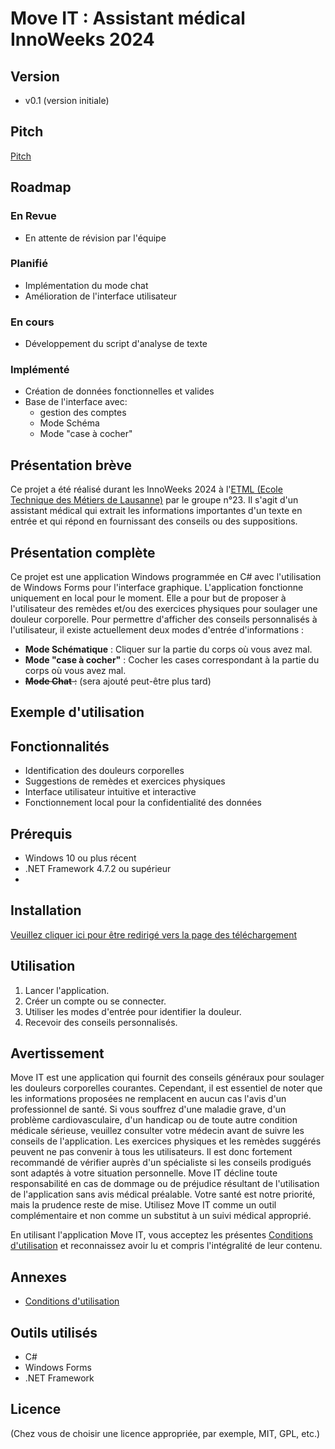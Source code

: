 # Move IT : Assistant médical InnoWeeks 2024


## Version
- v0.1 (version initiale)

## Pitch

[Pitch](./doc/pitch.md)




## Roadmap
### En Revue
- En attente de révision par l'équipe

### Planifié
- Implémentation du mode chat
- Amélioration de l'interface utilisateur

### En cours
- Développement du script d'analyse de texte

### Implémenté
- Création de données fonctionnelles et valides
- Base de l'interface avec:
  - gestion des comptes
  - Mode Schéma
  - Mode "case à cocher"

## Présentation brève
Ce projet a été réalisé durant les InnoWeeks 2024 à l'[ETML (Ecole Technique des Métiers de Lausanne)](http://www.etml.ch) par le groupe n°23. Il s'agit d'un assistant médical qui extrait les informations importantes d'un texte en entrée et qui répond en fournissant des conseils ou des suppositions.

## Présentation complète
Ce projet est une application Windows programmée en C# avec l'utilisation de Windows Forms pour l'interface graphique. L'application fonctionne uniquement en local pour le moment. Elle a pour but de proposer à l'utilisateur des remèdes et/ou des exercices physiques pour soulager une douleur corporelle. Pour permettre d'afficher des conseils personnalisés à l'utilisateur, il existe actuellement deux modes d'entrée d'informations :
- **Mode Schématique** : Cliquer sur la partie du corps où vous avez mal.
- **Mode "case à cocher"** : Cocher les cases correspondant à la partie du corps où vous avez mal.
- ~~**Mode Chat** :~~ (sera ajouté peut-être plus tard)

## Exemple d'utilisation

## Fonctionnalités
- Identification des douleurs corporelles
- Suggestions de remèdes et exercices physiques
- Interface utilisateur intuitive et interactive
- Fonctionnement local pour la confidentialité des données

## Prérequis
- Windows 10 ou plus récent
- .NET Framework 4.7.2 ou supérieur
- 

## Installation
[Veuillez cliquer ici pour être redirigé vers la page des téléchargement](./doc/download.md)

## Utilisation
1. Lancer l'application.
2. Créer un compte ou se connecter.
3. Utiliser les modes d'entrée pour identifier la douleur.
4. Recevoir des conseils personnalisés.

## Avertissement
Move IT est une application qui fournit des conseils généraux pour soulager les douleurs corporelles courantes. Cependant, il est essentiel de noter que les informations proposées ne remplacent en aucun cas l'avis d'un professionnel de santé. Si vous souffrez d'une maladie grave, d'un problème cardiovasculaire, d'un handicap ou de toute autre condition médicale sérieuse, veuillez consulter votre médecin avant de suivre les conseils de l'application.
Les exercices physiques et les remèdes suggérés peuvent ne pas convenir à tous les utilisateurs. Il est donc fortement recommandé de vérifier auprès d'un spécialiste si les conseils prodigués sont adaptés à votre situation personnelle. Move IT décline toute responsabilité en cas de dommage ou de préjudice résultant de l'utilisation de l'application sans avis médical préalable.
Votre santé est notre priorité, mais la prudence reste de mise. Utilisez Move IT comme un outil complémentaire et non comme un substitut à un suivi médical approprié.

En utilisant l'application Move IT, vous acceptez les présentes [Conditions d'utilisation](./doc/ConditionsUtilisation.md) et reconnaissez avoir lu et compris l'intégralité de leur contenu.

## Annexes
- [Conditions d'utilisation](./doc/ConditionsUtilisation.md)

## Outils utilisés
- C#
- Windows Forms
- .NET Framework

## Licence
(Chez vous de choisir une licence appropriée, par exemple, MIT, GPL, etc.)
